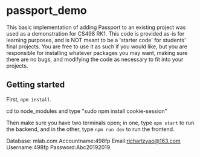 # passport_demo

This basic implementation of adding Passport to an existing project was used as a demonstration for CS498 RK1. This code is provided as-is for learning purposes, and is NOT meant to be a 'starter code' for students' final projects. You are free to use it as such if you would like, but you are responsible for installing whatever packages you may want, making sure there are no bugs, and modifying the code as necessary to fit into your projects. 

## Getting started

First, `npm install`.

cd to node_modules and type "sudo npm install cookie-session"

Then make sure you have two terminals open; in one, type `npm start` to run the backend, and in the other, type `npm run dev` to run the frontend. 



Database:     mlab.com
Accountname:498fp
Email:richarlzyao@163.com
Username:498fp
Password:Abc20192019


